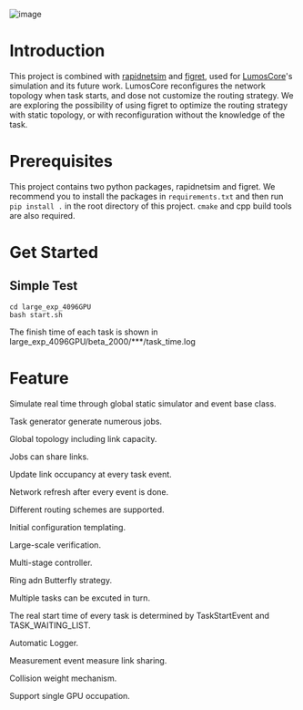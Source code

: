 
![image](rapidNetSim.png)

# Introduction
This project is combined with [rapidnetsim](https://github.com/qyysjtu/RapidNetSim.git) and 
[figret](https://github.com/FIGRET/figret), used for [LumosCore](https://arxiv.org/abs/2411.01503)'s simulation and 
its future work. LumosCore reconfigures the network topology when task starts, and dose not customize the routing strategy.
We are exploring the possibility of using figret to optimize the routing strategy with static topology, or with 
reconfiguration without the knowledge of the task.

# Prerequisites
This project contains two python packages, rapidnetsim and figret. We recommend you to install the packages in `requirements.txt`
and then run `pip install .` in the root directory of this project. `cmake` and cpp build tools are also required.

# Get Started

## Simple Test
```
cd large_exp_4096GPU
bash start.sh
```
The finish time of each task is shown in large_exp_4096GPU/beta_2000/***/task_time.log

# Feature
Simulate real time through global static simulator and event base class.

Task generator generate numerous jobs.

Global topology including link capacity.

Jobs can share links.

Update link occupancy at every task event.

Network refresh after every event is done.

Different routing schemes are supported.

Initial configuration templating.

Large-scale verification.

Multi-stage controller.

Ring adn Butterfly strategy.

Multiple tasks can be excuted in turn.

The real start time of every task is determined by TaskStartEvent and TASK_WAITING_LIST.

Automatic Logger.

Measurement event measure link sharing.

Collision weight mechanism.

Support single GPU occupation.
